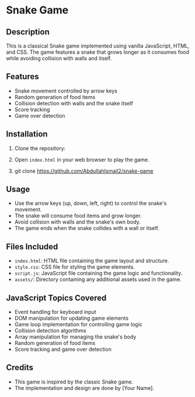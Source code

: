 # Snake Game

## Description
This is a classical Snake game implemented using vanilla JavaScript, HTML, and CSS. The game features a snake that grows longer as it consumes food while avoiding collision with walls and itself. 

## Features
- Snake movement controlled by arrow keys
- Random generation of food items
- Collision detection with walls and the snake itself
- Score tracking
- Game over detection

## Installation
1. Clone the repository:

2. Open `index.html` in your web browser to play the game.

3. git clone https://github.com/AbdullahIsmail2/snake-game

## Usage
- Use the arrow keys (up, down, left, right) to control the snake's movement.
- The snake will consume food items and grow longer.
- Avoid collision with walls and the snake's own body.
- The game ends when the snake collides with a wall or itself.

## Files Included
- `index.html`: HTML file containing the game layout and structure.
- `style.css`: CSS file for styling the game elements.
- `script.js`: JavaScript file containing the game logic and functionality.
- `assets/`: Directory containing any additional assets used in the game.

## JavaScript Topics Covered
- Event handling for keyboard input
- DOM manipulation for updating game elements
- Game loop implementation for controlling game logic
- Collision detection algorithms
- Array manipulation for managing the snake's body
- Random generation of food items
- Score tracking and game over detection

## Credits
- This game is inspired by the classic Snake game.
- The implementation and design are done by [Your Name].
